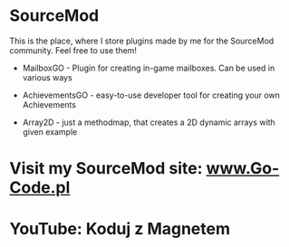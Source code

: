 # SourceMod
This is the place, where I store plugins made by me for the SourceMod community. Feel free to use them!


- MailboxGO - Plugin for creating in-game mailboxes. Can be used in various ways
- AchievementsGO - easy-to-use developer tool for creating your own Achievements

- Array2D - just a methodmap, that creates a 2D dynamic arrays with given example

# Visit my SourceMod site:  www.Go-Code.pl
# YouTube: Koduj z Magnetem
